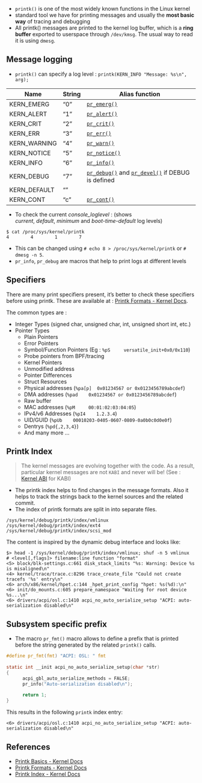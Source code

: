 - `printk()` is one of the most widely known functions in the Linux kernel  
- standard tool we have for printing messages and usually the **most basic way** of tracing and debugging  
- All printk() messages are printed to the kernel log buffer, which is a **ring buffer** exported to userspace through `/dev/kmsg`. The usual way to read it is using `dmesg`.  
## Message logging  
- `printk()` can specify a log level : `printk(KERN_INFO "Message: %s\n", arg);`  
  
|Name|String|Alias function|  
|---|---|---|  
|KERN_EMERG|“0”|[`pr_emerg()`](https://docs.kernel.org/core-api/printk-basics.html#c.pr_emerg "pr_emerg")|  
|KERN_ALERT|“1”|[`pr_alert()`](https://docs.kernel.org/core-api/printk-basics.html#c.pr_alert "pr_alert")|  
|KERN_CRIT|“2”|[`pr_crit()`](https://docs.kernel.org/core-api/printk-basics.html#c.pr_crit "pr_crit")|  
|KERN_ERR|“3”|[`pr_err()`](https://docs.kernel.org/core-api/printk-basics.html#c.pr_err "pr_err")|  
|KERN_WARNING|“4”|[`pr_warn()`](https://docs.kernel.org/core-api/printk-basics.html#c.pr_warn "pr_warn")|  
|KERN_NOTICE|“5”|[`pr_notice()`](https://docs.kernel.org/core-api/printk-basics.html#c.pr_notice "pr_notice")|  
|KERN_INFO|“6”|[`pr_info()`](https://docs.kernel.org/core-api/printk-basics.html#c.pr_info "pr_info")|  
|KERN_DEBUG|“7”|[`pr_debug()`](https://docs.kernel.org/core-api/printk-basics.html#c.pr_debug "pr_debug") and [`pr_devel()`](https://docs.kernel.org/core-api/printk-basics.html#c.pr_devel "pr_devel") if DEBUG is defined|  
|KERN_DEFAULT|“”||  
|KERN_CONT|“c”|[`pr_cont()`](https://docs.kernel.org/core-api/printk-basics.html#c.pr_cont "pr_cont")|  
- To check the current _console_loglevel_ : (shows _current_, _default_, _minimum_ and _boot-time-default_ log levels)  
```shell  
$ cat /proc/sys/kernel/printk  
4        4        1        7  
```  
- This can be changed using `# echo 8 > /proc/sys/kernel/printk` or `# dmesg -n 5`.   
- `pr_info`, `pr_debug` are macros that help to print logs at different levels  
## Specifiers  
  
There are many print specifiers present, it’s better to check these specifiers before using printk. These are available at : [Printk Formats - Kernel Docs](https://docs.kernel.org/core-api/printk-formats.html).  
  
The common types are :  
- Integer Types (signed char, unsigned char, int, unsigned short int, etc.)  
- Pointer Types  
	- Plain Pointers  
	- Error Pointers  
	- Symbol/Function Pointers (Eg : `%pS     versatile_init+0x0/0x110`)  
	- Probe pointers from BPF/tracing  
	- Kernel Pointers  
	- Unmodified address  
	- Pointer Differences  
	- Struct Resources  
	- Physical addresses (`%pa[p]  0x01234567 or 0x0123456789abcdef`)  
	- DMA addresses (`%pad    0x01234567 or 0x0123456789abcdef`)  
	- Raw buffer  
	- MAC addresses (`%pM     00:01:02:03:04:05`)  
	- IPv4/v6 Addresses (`%pI4    1.2.3.4`)  
	- UID/GUID (`%pUb    00010203-0405-0607-0809-0a0b0c0d0e0f`)  
	- Dentrys (`%pd{,2,3,4}`)  
	- And many more …  
  
## Printk Index  
  
> The kernel messages are evolving together with the code. As a result, particular kernel messages are not `KABI` and never will be! (See : [Kernel ABI](../../Misc/Kernel%20ABI.md) for KABI)  
  
- The printk index helps to find changes in the message formats. Also it helps to track the strings back to the kernel sources and the related commit.  
- The index of printk formats are split in into separate files.  
```  
/sys/kernel/debug/printk/index/vmlinux  
/sys/kernel/debug/printk/index/ext4  
/sys/kernel/debug/printk/index/scsi_mod  
```  
The content is inspired by the dynamic debug interface and looks like:  
```shell  
$> head -1 /sys/kernel/debug/printk/index/vmlinux; shuf -n 5 vmlinux  
# <level[,flags]> filename:line function "format"  
<5> block/blk-settings.c:661 disk_stack_limits "%s: Warning: Device %s is misaligned\n"  
<4> kernel/trace/trace.c:8296 trace_create_file "Could not create tracefs '%s' entry\n"  
<6> arch/x86/kernel/hpet.c:144 _hpet_print_config "hpet: %s(%d):\n"  
<6> init/do_mounts.c:605 prepare_namespace "Waiting for root device %s...\n"  
<6> drivers/acpi/osl.c:1410 acpi_no_auto_serialize_setup "ACPI: auto-serialization disabled\n"  
```  
## Subsystem specific prefix  
- The macro `pr_fmt()` macro allows to define a prefix that is printed before the string generated by the related `printk()` calls.  
```c  
#define pr_fmt(fmt) "ACPI: OSL: " fmt  
  
static int __init acpi_no_auto_serialize_setup(char *str)  
{  
      acpi_gbl_auto_serialize_methods = FALSE;  
      pr_info("Auto-serialization disabled\n");  
  
      return 1;  
}  
```  
This results in the following `printk` index entry:  
```  
<6> drivers/acpi/osl.c:1410 acpi_no_auto_serialize_setup "ACPI: auto-serialization disabled\n"  
```  
## References  
- [Printk Basics - Kernel Docs](https://docs.kernel.org/core-api/printk-basics.html)  
- [Printk Formats - Kernel Docs](https://docs.kernel.org/core-api/printk-formats.html)  
- [Printk Index - Kernel Docs](https://docs.kernel.org/core-api/printk-index.html)